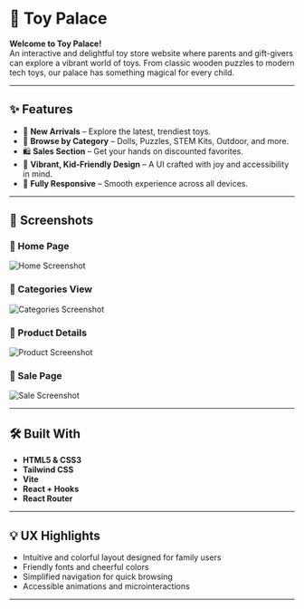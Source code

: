 # 🎠 Toy Palace

**Welcome to Toy Palace!**  
An interactive and delightful toy store website where parents and gift-givers can explore a vibrant world of toys. From classic wooden puzzles to modern tech toys, our palace has something magical for every child.

---

## ✨ Features

- 🎁 **New Arrivals** – Explore the latest, trendiest toys.
- 🧸 **Browse by Category** – Dolls, Puzzles, STEM Kits, Outdoor, and more.
- 🛍️ **Sales Section** – Get your hands on discounted favorites.
- 🌈 **Vibrant, Kid-Friendly Design** – A UI crafted with joy and accessibility in mind.
- 📱 **Fully Responsive** – Smooth experience across all devices.

---

## 📸 Screenshots


### 🧸 Home Page
![Home Screenshot](photo1.png)

### 🧸 Categories View
![Categories Screenshot](photo2.png)

### 🧸 Product Details
![Product Screenshot](screenshots/product.png)

### 🧸 Sale Page
![Sale Screenshot](screenshots/sale.png)

---


## 🛠️ Built With

- **HTML5 & CSS3**
- **Tailwind CSS**
- **Vite**
- **React + Hooks**
- **React Router**

---

## 💡 UX Highlights

- Intuitive and colorful layout designed for family users
- Friendly fonts and cheerful colors
- Simplified navigation for quick browsing
- Accessible animations and microinteractions

---


